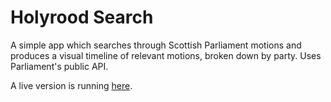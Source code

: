 # Holyrood Search

A simple app which searches through Scottish Parliament motions and produces a visual timeline of relevant motions, broken down by party. Uses Parliament's public API.

A live version is running [here](http://holyrood-search.herokuapp.com).